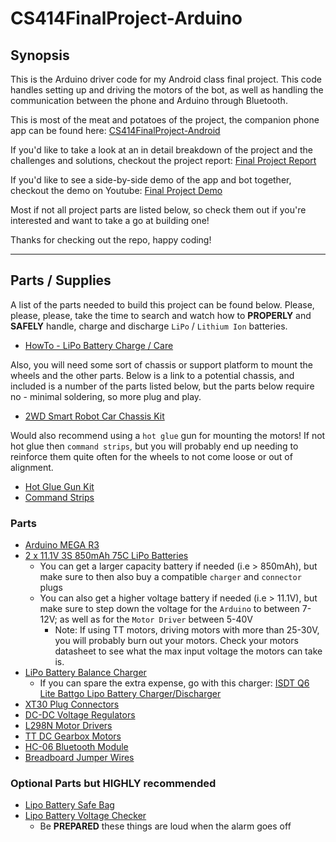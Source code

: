# CS414FinalProject-Arduino

## Synopsis

This is the Arduino driver code for my Android class final project. This code handles setting up and driving the motors of the bot, as well as handling the communication between the phone and Arduino through Bluetooth.

This is most of the meat and potatoes of the project, the companion phone app can be found here: [CS414FinalProject-Android](https://github.com/CalebABG/CS414FinalProject-Android)

If you'd like to take a look at an in detail breakdown of the project and the challenges and solutions, checkout the project report: [Final Project Report]()

If you'd like to see a side-by-side demo of the app and bot together, checkout the demo on Youtube: [Final Project Demo]()

Most if not all project parts are listed below, so check them out if you're interested and want to take a go at building one!

Thanks for checking out the repo, happy coding!

---

## Parts / Supplies

A list of the parts needed to build this project can be found below. Please, please, please,
take the time to search and watch how to **PROPERLY** and **SAFELY** handle, charge and discharge `LiPo` / `Lithium Ion` batteries.
- [HowTo - LiPo Battery Charge / Care](https://www.youtube.com/watch?v=sGsJmSBKxrc)

Also, you will need some sort of chassis or support platform to mount the wheels and the other parts. Below is a link to a potential chassis, and included is a number of the parts listed below, but the parts below require no - minimal soldering, so more plug and play.

- [2WD Smart Robot Car Chassis Kit](https://www.amazon.com/YIKESHU-Smart-Chassis-Encoder-Battery/dp/B073VHQT6P)

Would also recommend using a `hot glue` gun for mounting the motors! If not hot glue then `command strips`, but you will probably end up needing to reinforce them quite often for the wheels to not come loose or out of alignment.
- [Hot Glue Gun Kit](https://www.amazon.com/Gorilla-8401509-Hot-Glue-Sticks/dp/B07K791YRP)
- [Command Strips](https://www.amazon.com/Command-Picture-Decorate-Damage-Free-PH206-14NA/dp/B073XR4X72)

### Parts

- [Arduino MEGA R3](https://www.amazon.com/ELEGOO-ATmega2560-ATMEGA16U2-Projects-Compliant/dp/B01H4ZDYCE)
- [2 x 11.1V 3S 850mAh 75C LiPo Batteries](https://www.amazon.com/dp/B07218SB7L)
  - You can get a larger capacity battery if needed (i.e > 850mAh), but make sure to then also buy a compatible `charger` and `connector` plugs
  - You can also get a higher voltage battery if needed (i.e > 11.1V), but make sure to step down the voltage for the `Arduino` to between 7-12V; as well as for the `Motor Driver` between 5-40V
    - Note: If using TT motors, driving motors with more than 25-30V, you will probably burn out your motors. Check your motors datasheet to see what the max input voltage the motors can take is.
- [LiPo Battery Balance Charger](https://www.amazon.com/dp/B099K8XFG6)
  - If you can spare the extra expense, go with this charger: [ISDT Q6 Lite Battgo Lipo Battery Charger/Discharger](https://www.amazon.com/ISDT-Battery-Charger-Discharger-Balance/dp/B078RF1SD5)
- [XT30 Plug Connectors](https://www.amazon.com/dp/B07T894CD6)
- [DC-DC Voltage Regulators](https://www.amazon.com/dp/B081N6WWJS)
- [L298N Motor Drivers](https://www.amazon.com/HiLetgo-Controller-Stepper-H-Bridge-Mega2560/dp/B07BK1QL5T)
- [TT DC Gearbox Motors](https://www.amazon.com/Gearbox-Motor-Wheel-Arduino-Smart/dp/B07P6QCJPX)
- [HC-06 Bluetooth Module](https://www.amazon.com/dp/B087R42L2J)
- [Breadboard Jumper Wires](https://www.amazon.com/dp/B08151TQHG)

### Optional Parts but **HIGHLY** recommended

- [Lipo Battery Safe Bag](https://www.amazon.com/dp/B01GCHBQJS)
- [Lipo Battery Voltage Checker](https://www.amazon.com/dp/B00XQ91ECA)
  - Be **PREPARED** these things are loud when the alarm goes off
